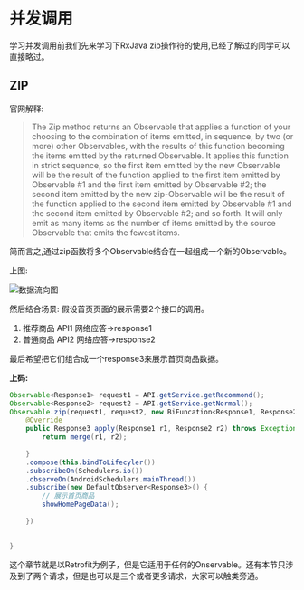 # 并发调用

学习并发调用前我们先来学习下RxJava zip操作符的使用,已经了解过的同学可以直接略过。

## ZIP

官网解释:

> The Zip method returns an Observable that applies a function of your choosing to the combination of items emitted, in sequence, by two (or more) other Observables, with the results of this function becoming the items emitted by the returned Observable. It applies this function in strict sequence, so the first item emitted by the new Observable will be the result of the function applied to the first item emitted by Observable #1 and the first item emitted by Observable #2; the second item emitted by the new zip-Observable will be the result of the function applied to the second item emitted by Observable #1 and the second item emitted by Observable #2; and so forth. It will only emit as many items as the number of items emitted by the source Observable that emits the fewest items.


简而言之,通过zip函数将多个Observable结合在一起组成一个新的Observable。

上图:

![数据流向图](https://img-blog.csdn.net/20160902172911913)


然后结合场景:
假设首页页面的展示需要2个接口的调用。
1. 推荐商品 API1 网络应答->response1
2. 普通商品 API2 网络应答->response2

最后希望把它们组合成一个response3来展示首页商品数据。

**上码:**

```java
Observable<Response1> request1 = API.getService.getRecommond();
Observable<Response2> request2 = API.getService.getNormal();
Observable.zip(request1, request2, new BiFuncation<Response1, Response2, Response3>) {
	@Override
	public Response3 apply(Response1 r1, Response2 r2) throws Exception {	
		return merge(r1, r2);
	
	}
	.compose(this.bindToLifecyler())
	.subscribeOn(Schedulers.io())
	.observeOn(AndroidSchedulers.mainThread())
	.subscribe(new DefaultObserver<Response3>() {
		// 展示首页商品
		showHomePageData();
	
	})
	

}

```
这个章节就是以Retrofit为例子，但是它适用于任何的Onservable。还有本节只涉及到了两个请求，但是也可以是三个或者更多请求，大家可以触类旁通。







